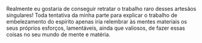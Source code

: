 ﻿Realmente eu gostaria de conseguir retratar o trabalho raro desses artesãos singulares! Toda tentativa da minha parte para explicar o trabalho de embelezamento do espírito apenas iria relembrar às mentes materiais os seus próprios esforços, lamentáveis, ainda que valiosos, de fazer essas coisas no seu mundo de mente e matéria.